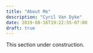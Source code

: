 ```yaml
---
title: "About Me"
description: "Cyril Van Dyke"
date: 2019-08-16T19:22:55-07:00
draft: true
---
```

This section under construction.